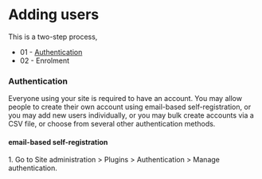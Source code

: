 <h1>Adding users </h1>

This is a two-step process, 

* 01 - [Authentication]()
* 02 - Enrolment

<h3>Authentication</h3>
Everyone using your site is required to have an account. You may allow people to create their own account using email-based self-registration, or you may add new users individually, or you may bulk create accounts via a CSV file, or choose from several other authentication methods.

<h4>email-based self-registration </h4>
1. Go to Site administration > Plugins > Authentication > Manage authentication.




